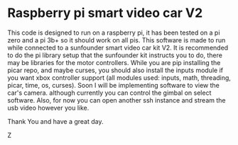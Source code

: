 # Raspberry pi smart video car V2



This code is designed to run on a raspberry pi, it has been tested on a pi zero and a pi 3b+ so it should work on all pis. This software is made to run while connected to a sunfounder smart video car kit V2. It is recommended to do the pi library setup that the sunfounder kit instructs you to do, there may be libraries for the motor controllers. While you are pip installing the picar repo, and maybe curses, you should also install the inputs module if you want xbox controller support (all modules used: inputs, math, threading, picar, time, os, curses). Soon I will be implementing software to view the car's camera. although currently you can control the gimbal on select software. Also, for now you can open another ssh instance and stream the usb video however you like.

Thank You and have a great day.

  Z


